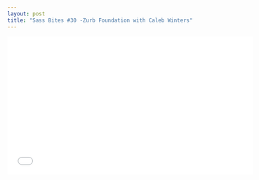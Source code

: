```yaml
---
layout: post
title: "Sass Bites #30 -Zurb Foundation with Caleb Winters"
---
```


<iframe width='560' height='315' src='//www.youtube.com/embed/Gq_WB1epYyQ' frameborder='0' allowfullscreen></iframe>